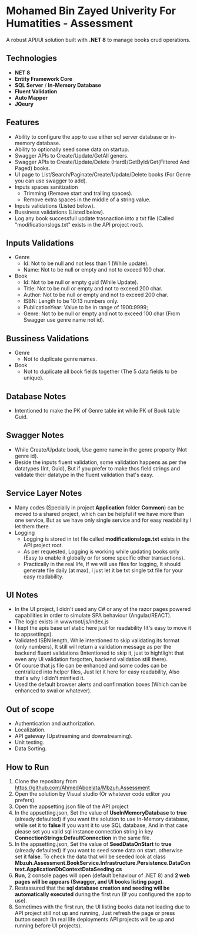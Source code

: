 # Mohamed Bin Zayed Univerity For Humatities - Assessment

A robust API/UI solution built with **.NET 8** to manage books crud operations.

## Technologies
  - **NET 8**
  - **Entity Framework Core**
  - **SQL Server** / **In-Memory Database**
  - **Fluent Validation**
  - **Auto Mapper**
  - **JQeury**

## Features
  - Ability to configure the app to use either sql server database or in-memory database.
  - Ability to optionally seed some data on startup.
  - Swagger APIs to Create/Update/GetAll geners.
  - Swagger APIs to Create/Update/Delete (Hard)/GetById/Get(Filtered And Paged) books.
  - UI page to List/Search/Paginate/Create/Update/Delete books (For Genre you can use swagger to add).
  - Inputs spaces sanitization
    - Trimming (Remove start and trailing spaces).
    - Remove extra spaces in the middle of a string value.
  - Inputs validations (Listed below).
  - Bussiness validations (Listed below).
  - Log any book successfull update trasnaction into a txt file (Called "modificationslogs.txt" exists in the API project root).

## Inputs Validations
  - Genre
	- Id: Not to be null and not less than 1 (While update).
	- Name: Not to be null or empty and not to exceed 100 char.
  - Book
	- Id: Not to be null or empty guid (While Update).
	- Title: Not to be null or empty and not to exceed 200 char.
	- Author: Not to be null or empty and not to exceed 200 char.
	- ISBN: Length to be 10:13 numbers only.
	- PublicationYear: Value to be in range of 1900:9999;
	- Genre: Not to be null or empty and not to exceed 100 char (From Swagger use genre name not id).
	
## Bussiness Validations
  - Genre
	- Not to duplicate genre names.
  - Book
	- Not to duplicate all book fields together (The 5 data fields to be unique).
	
## Database Notes
  - Intentioned to make the PK of Genre table int while PK of Book table Guid.
	
## Swagger Notes
  - While Create/Update book, Use genre name in the genre property (Not genre id).
  - Beside the inputs fluent validation, some validation happens as per the datatypes (Int, Guid),
		But if you prefer to make thos field strings and validate their datatype in the fluent validation that's easy.
	
## Service Layer Notes
  - Many codes (Specially in project **Application** folder **Common**) can be moved to a shared project, which can be helpful if we have more than one service, But as we have only single service and for easy readability I let them there.
  - Logging
    - Logging is stored in txt file called **modificationslogs.txt** exists in the API project root.
	- As per requested, Logging is working while updating books only (Easy to enable it globally or for some specific other transactions).
	- Practically in the real life, If we will use files for logging, It should generate file daily (at max), I just let it be txt single txt file for your easy readability.
	
## UI Notes
  - In the UI project, I didn't used any C# or any of the razor pages powered capabilities in order to simulate SPA behaviour (Angular/REACT).
  - The logic exists in wwwroot/js/index.js
  - I kept the apis base url static here just for readability (It's easy to move it to appsettings).
  - Validated ISBN length, While intentioned to skip validating its format (only numbers), It still will return a validation message as per the backend fluent validations (Intentioned to skip it, just to hightlight that even any UI validation forgotten, backend validation still there).
  - Of course that js file can be enhanced and some codes can be centralized into helper files, Just let it here for easy readability, Also that's why I didn't minified it.
  - Used the default browser alerts and confirmation boxes (Which can be enhanced to swal or whatever).

## Out of scope
  - Authentication and authorization.
  - Localization.
  - API gateway (Upstreaming and downstreaming).
  - Unit testing.
  - Data Sorting.

## How to Run  
1. Clone the repository from https://github.com/AhmedAboelata/Mbzuh.Assessment
2. Open the solution by Visual studio (Or whatever code editor you prefers).
3. Open the appsetting.json file of the API project
4. In the appsetting.json, Set the value of **UseInMemoryDatabase** to **true** (already defaulted) if you want the solution to use In-Memory database, while set it to **false** If you want it to use SQL database, And in that case please set you valid sql instance connection string in key **ConnectionStrings:DefaultConnection** in the same file.
5. In the appsetting.json, Set the value of **SeedDataOnStart** to **true** (already defaulted) if you want to seed some data on start. otherwise set it **false**. To check the data that will be seeded look at class **Mbzuh.Assessment.BookService.Infrastructure.Persistence.DataContext.ApplicationDbContextDataSeeding.cs**
6. **Run**, 2 console pages will open (default behaviour of .NET 8) and **2 web pages will be appears (Swagger, and UI books listing page)**.
7. Restassured that the **sql database creation and seeding will be automatically executed** during the first run (If you configured the app to use).
8. Sometimes with the first run, the UI listing books data not loading due to API project still not up and running, Just refresh the page or press button search (In real life deployments API projects will be up and running before UI projects).

